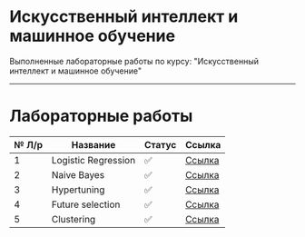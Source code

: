 # Искусственный интеллект и машинное обучение
Выполненные лабораторные работы по курсу: "Искусственный интеллект и машинное обучение"
____

# Лабораторные работы

 № Л/р | Название | Статус| Ссылка
 ----- |----------|-------|------
 1 | Logistic Regression |✅| [Ссылка](https://github.com/witssaa/2021-AI-ML/tree/main/Logistic%20Regression)
 2 | Naive Bayes |✅ | [Ссылка](https://github.com/witssaa/2021-AI-ML/tree/main/Naive%20Bayes)
 3 | Hypertuning |✅ | [Ссылка](https://github.com/witssaa/2021-AI-ML/tree/main/Hypertuning) 
 4 | Future selection |✅ | [Ссылка](https://github.com/witssaa/2021-AI-ML/tree/main/Future%20selection) 
 5 | Clustering |✅ | [Ссылка](https://github.com/witssaa/2021-AI-ML/tree/main/Clustering)
